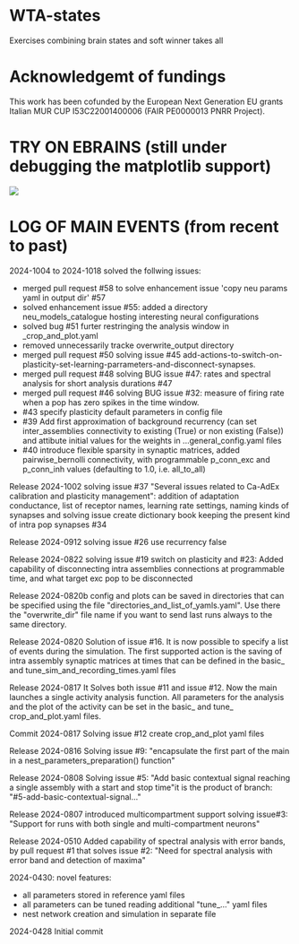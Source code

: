 # WTA-states
Exercises combining brain states and soft winner takes all

# Acknowledgemt of fundings
This work has been cofunded by the European Next Generation EU grants Italian MUR CUP I53C22001400006 (FAIR PE0000013 PNRR Project).

# TRY ON EBRAINS (still under debugging the matplotlib support)

[![](https://nest-simulator.org/TryItOnEBRAINS.png)](https://lab.ebrains.eu/hub/user-redirect/git-pull?repo=https%3A%2F%2Fgithub.com%2FAPE-group%2FWTA-states&urlpath=lab%2Ftree%2FWTA-states%2FWTA-awake-sleep.ipynb&branch=main)

# LOG OF MAIN EVENTS (from recent to past)

2024-1004 to 2024-1018 solved the follwing issues:
- merged pull request #58 to solve enhancement issue 'copy neu params yaml in output dir' #57
- solved enhancement issue #55: added a directory neu_models_catalogue hosting interesting neural configurations
- solved bug #51 furter restringing the analysis window in _crop_and_plot.yaml
- removed unnecessarily tracke overwrite_output directory
- merged pull request #50 solving issue #45 add-actions-to-switch-on-plasticity-set-learning-parrameters-and-disconnect-synapses. 
- merged pull request #48 solving BUG issue #47: rates and spectral analysis for short analysis durations #47
- merged pull request #46 solving BUG issue #32: measure of firing rate when a pop has zero spikes in the time window.
- #43 specify plasticity default parameters in config file
- #39 Add first approximation of background recurrency (can set inter_assemblies connectivity to existing (True) or non existing (False))
and attibute initial values for the weights in ...general_config.yaml files
- #40 introduce flexible sparsity in synaptic matrices, added pairwise_bernolli connectivity, with programmable p_conn_exc and p_conn_inh values (defaulting to 1.0, i.e. all_to_all)

Release 2024-1002 solving issue #37  "Several issues related to Ca-AdEx calibration and plasticity management": addition of adaptation conductance, list of receptor names, learning rate settings, naming kinds of synapses and solving issue create dictionary book keeping the present kind of intra pop synapses #34

Release 2024-0912 solving issue #26 use recurrency false

Release 2024-0822 solving issue #19 switch on plasticity and #23: Added capability of disconnecting intra assemblies connections at programmable time, and what target exc pop to be disconnected

Release 2024-0820b config and plots can be saved in directories that can be specified using the file "directories_and_list_of_yamls.yaml".
Use there the "overwrite_dir" file name if you want to send last runs always to the same directory.

Release 2024-0820 Solution of issue #16. It is now possible to specify a list of events during the simulation. The first supported action is the saving of intra assembly synaptic matrices at times that can be defined in the basic_ and tune_sim_and_recording_times.yaml files

Release 2024-0817 It Solves both issue #11 and issue #12. Now the main launches a single activity analysis function. 
All parameters for the analysis and the plot of the activity can be set in the basic_ and tune_ crop_and_plot.yaml files.

Commit 2024-0817 Solving issue #12 create crop_and_plot yaml files

Release 2024-0816 Solving issue #9: "encapsulate the first part of the main in a nest_parameters_preparation() function"

Release 2024-0808 Solving issue #5: "Add basic contextual signal reaching a single assembly with a start and stop time"it is the product of branch: "#5-add-basic-contextual-signal..."

Release 2024-0807 introduced multicompartment support solving issue#3: "Support for runs with both single and multi-compartment neurons"

Release 2024-0510 Added capability of spectral analysis with error bands, by pull request #1 that solves issue #2: "Need for spectral analysis with error band and detection of maxima"

2024-0430: novel features:
- all parameters stored in reference yaml files
- all parameters can be tuned reading additional "tune_..." yaml files 
- nest network creation and simulation in separate file

2024-0428 Initial commit 
